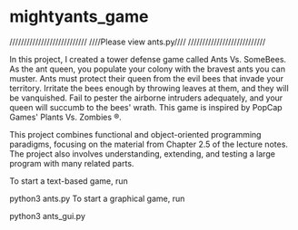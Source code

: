 mightyants_game
===============
///////////////////////////
////Please view ants.py////
///////////////////////////

In this project, I created a tower defense game called Ants Vs. SomeBees. As the ant queen, you populate your colony with the bravest ants you can muster. Ants must protect their queen from the evil bees that invade your territory. Irritate the bees enough by throwing leaves at them, and they will be vanquished. Fail to pester the airborne intruders adequately, and your queen will succumb to the bees' wrath. This game is inspired by PopCap Games' Plants Vs. Zombies ®.

This project combines functional and object-oriented programming paradigms, focusing on the material from Chapter 2.5 of the lecture notes. The project also involves understanding, extending, and testing a large program with many related parts.

To start a text-based game, run

python3 ants.py
To start a graphical game, run

python3 ants_gui.py


